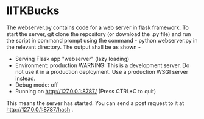 # IITKBucks

The webserver.py contains code for a web server in flask framework. To start the server, git clone the repository (or download the .py file) and run the script in command prompt using the command - python webserver.py in the relevant directory. 
The output shall be as shown - 
* Serving Flask app "webserver" (lazy loading)
* Environment: production
  WARNING: This is a development server. Do not use it in a production deployment.
  Use a production WSGI server instead.
* Debug mode: off
* Running on http://127.0.0.1:8787/ (Press CTRL+C to quit)

This means the server has started. You can send a post request to it at http://127.0.0.1:8787/hash . 
